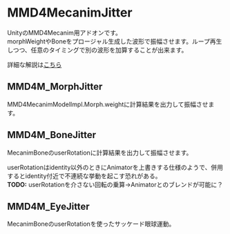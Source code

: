 # MMD4MecanimJitter
UnityのMMD4Mecanim用アドオンです。  
morphWeightやBoneをプロージャル生成した波形で振幅させます。ループ再生しつつ、任意のタイミングで別の波形を加算することが出来ます。  

詳細な解説は[こちら](http://ichika292.hatenablog.com/entry/2017/05/04/212540)
## MMD4M_MorphJitter
MMD4MecanimModelImpl.Morph.weightに計算結果を出力して振幅させます。
## MMD4M_BoneJitter
MecanimBoneのuserRotationに計算結果を出力して振幅させます。

userRotationはidentity以外のときにAnimatorを上書きする仕様のようで、併用するとidentity付近で不連続な挙動を起こす恐れがある。  
**TODO:** userRotationを介さない回転の乗算→Animatorとのブレンドが可能に？
## MMD4M_EyeJitter
MecanimBoneのuserRotationを使ったサッケード眼球運動。
